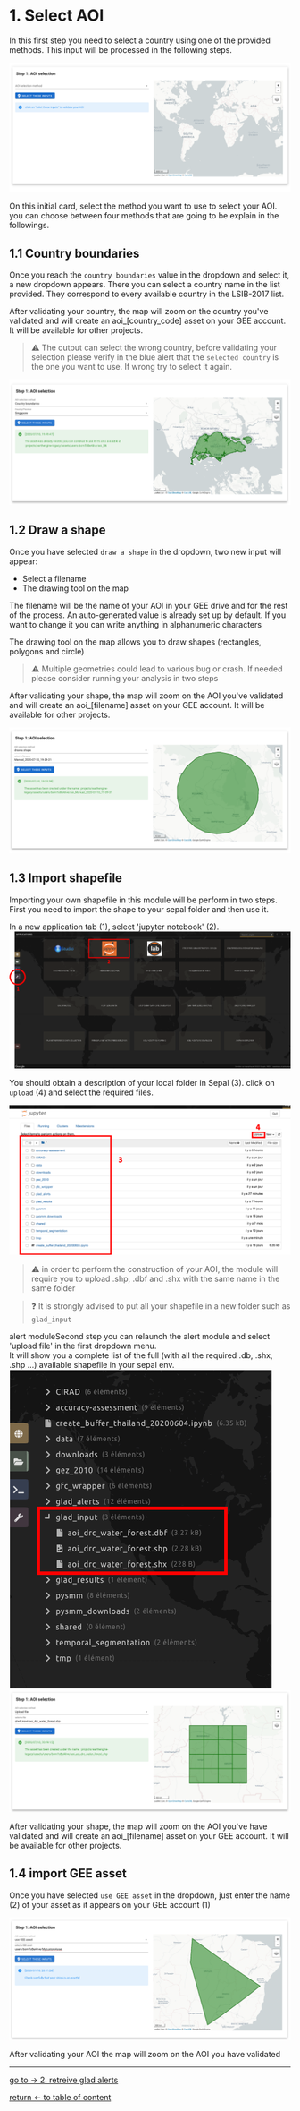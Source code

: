 # 1. Select AOI
In this first step you need to select a country using one of the provided methods. This input will be processed in the following steps.

![select_aoi](./img/select_aoi.png) 

On this initial card, select the method you want to use to select your AOI. you can choose between four methods that are going to be explain in the followings.

## 1.1 Country boundaries
Once you reach the `country boundaries` value in the dropdown and select it, a new dropdown appears. 
There you can select a country name in the list provided. They correspond to every available country in the LSIB-2017 list. 

After validating your country, the map will zoom on the country you've validated and will create an aoi_[country_code] asset on your GEE account. It will be available for other projects.

> :warning: The output can select the wrong country, before validating your selection please verify in the blue alert that the `selected country` is the one you want to use. If wrong try to select it again.

![country boundaries](./img/country_boundaries.png) 

## 1.2 Draw a shape

Once you have selected `draw a shape` in the dropdown, two new input will appear: 
 - Select a filename
 - The drawing tool on the map
 
 The filename will be the name of your AOI in your GEE drive and for the rest of the process. An auto-generated value is already set up by default. If you want to change it you can write anything in alphanumeric characters
 
 The drawing tool on the map allows you to draw shapes (rectangles, polygons and circle) 
 
 > :warning: Multiple geometries could lead to various bug or crash. If needed please consider running your analysis in two steps
 
After validating your shape, the map will zoom on the AOI you've validated and will create an aoi_[filename] asset on your GEE account. It will be available for other projects.

![draw a shape](./img/draw_shape.png)

## 1.3 Import shapefile
Importing your own shapefile in this module will be perform in two steps. 
First you need to import the shape to your sepal folder and then use it. 

In a new application tab (1), select 'jupyter notebook' (2).
![applications](./img/applications.png)

You should obtain a description of your local folder in Sepal (3). click on `upload` (4) and select the required files.

![jupyter](./img/jupyter.png)
 

> :warning: in order to perform the construction of your AOI, the module will require you to upload .shp, .dbf and .shx with the same name in the same folder

> :question: It is strongly advised to put all your shapefile in a new folder such as `glad_input`

alert moduleSecond step you can relaunch the alert module and select 'upload file' in the first dropdown menu.  
It will show you a complete list of the full (with all the required .db, .shx, .shp ...) available shapefile in your sepal env.
![folder_struct](./img/filepath.png)
![shapefile_import](./img/shapefile.png)

After validating your shape, the map will zoom on the AOI you've have validated and will create an aoi_[filename] asset on your GEE account. It will be available for other projects.

## 1.4 import GEE asset

Once you have selected `use GEE asset` in the dropdown, just enter the name (2) of your asset as it appears on your GEE account (1) 

![custom asset](./img/custom_asset.png)


After validating your AOI the map will zoom on the AOI you have validated

---
[ go to  &rarr; 2. retreive glad alerts](./retreive_alert.md)  

[return &larr; to table of content](./doc.md)                                             


